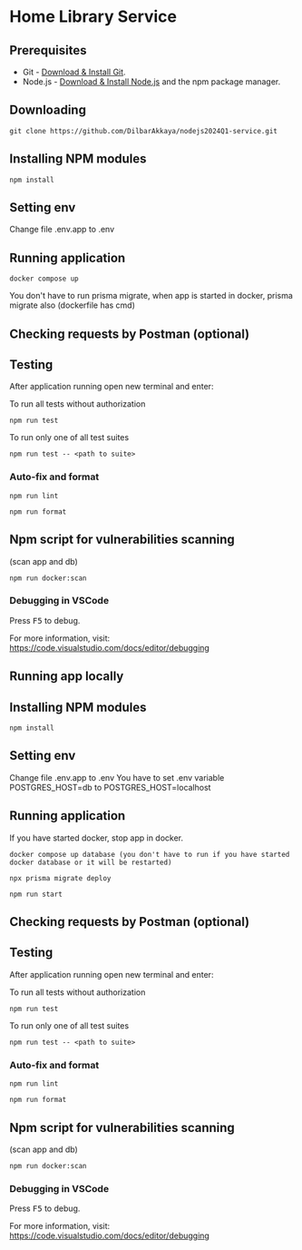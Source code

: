 # Home Library Service

## Prerequisites

- Git - [Download & Install Git](https://git-scm.com/downloads).
- Node.js - [Download & Install Node.js](https://nodejs.org/en/download/) and the npm package manager.

## Downloading

```
git clone https://github.com/DilbarAkkaya/nodejs2024Q1-service.git
```

## Installing NPM modules

```
npm install
```

## Setting env

Change file .env.app to .env

## Running application

```
docker compose up
```
You don't have to run prisma migrate, when app is started in docker, prisma migrate also (dockerfile has cmd)

## Checking requests by Postman (optional)

## Testing

After application running open new terminal and enter:

To run all tests without authorization

```
npm run test
```

To run only one of all test suites

```
npm run test -- <path to suite>
```

### Auto-fix and format

```
npm run lint
```

```
npm run format
```

## Npm script for vulnerabilities scanning 
(scan app and db)

```
npm run docker:scan
```


### Debugging in VSCode

Press <kbd>F5</kbd> to debug.

For more information, visit: https://code.visualstudio.com/docs/editor/debugging



## Running app locally

## Installing NPM modules

```
npm install
```

## Setting env

Change file .env.app to .env
You have to set .env variable POSTGRES_HOST=db to POSTGRES_HOST=localhost

## Running application

If you have started docker, stop app in docker.

```
docker compose up database (you don't have to run if you have started docker database or it will be restarted)
```

```
npx prisma migrate deploy
```

```
npm run start
```

## Checking requests by Postman (optional)

## Testing

After application running open new terminal and enter:

To run all tests without authorization

```
npm run test
```

To run only one of all test suites

```
npm run test -- <path to suite>
```

### Auto-fix and format

```
npm run lint
```

```
npm run format
```

## Npm script for vulnerabilities scanning 
(scan app and db)

```
npm run docker:scan
```


### Debugging in VSCode

Press <kbd>F5</kbd> to debug.

For more information, visit: https://code.visualstudio.com/docs/editor/debugging


